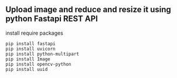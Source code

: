 ## Upload image and reduce and resize it using python Fastapi REST API

install require packages
```
pip install fastapi
pip install uvicorn
pip install python-multipart
pip install Image
pip install opencv-python
pip install uuid